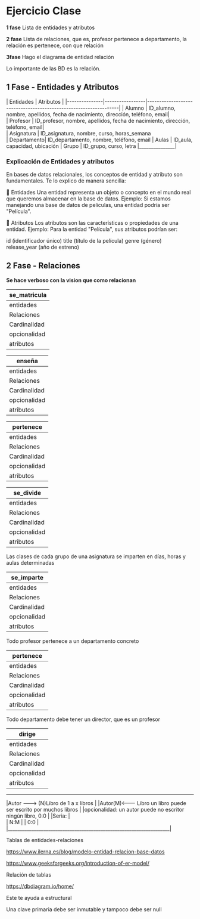 # Ejercicio Clase

**1 fase**
Lista de entidades y atributos

**2 fase**
Lista de relaciones, que es, profesor pertenece a departamento, la relación es pertenece, con que relación

**3fase**
Hago el diagrama de entidad relación

Lo importante de las BD es la relación.




## 1 Fase - Entidades y Atributos

|   Entidades   |     Atributos   |
|---------------|-----------------|------------------------------------------------------------------|
|   Alumno      | ID_alumno,       nombre, apellidos, fecha de nacimiento, dirección, teléfono, email|    
|   Profesor    | ID_profesor,     nombre, apellidos, fecha de nacimiento, dirección, teléfono, email|     
|   Asignatura  | ID_asignatura,   nombre, curso, horas_semana      
|   Departamento| ID_departamento, nombre, teléfono, email
|   Aulas       | ID_aula,         capacidad, ubicación
|   Grupo       | ID_grupo,        curso, letra 
|_______________|

### Explicación de Entidades y atributos

En bases de datos relacionales, los conceptos de entidad y atributo son fundamentales. Te lo explico de manera sencilla:

📌 Entidades
Una entidad representa un objeto o concepto en el mundo real que queremos almacenar en la base de datos.
Ejemplo:
Si estamos manejando una base de datos de películas, una entidad podría ser "Película".

📌 Atributos
Los atributos son las características o propiedades de una entidad.
Ejemplo:
Para la entidad "Película", sus atributos podrían ser:

id (identificador único)
title (título de la película)
genre (género)
release_year (año de estreno)


## 2 Fase - Relaciones


**Se hace verboso con la vision que como relacionan**

| se_matricula  |
|---------------|
|   entidades   | alumno + grupo
|   Relaciones  | ID_alumno, ID_grupo
|   Cardinalidad| M:N (entre alumno tiene un grupo y  un grupo muchos alumnos)
|   opcionalidad| 1:1 
|   atributos   | fecha_matriculación, calificación 



|   enseña      |
|---------------|
|   entidades   | profesor + grupo
|   Relaciones  | ID_profesor, ID_grupo
|   Cardinalidad| M:N 
|   opcionalidad| 1:1 
|   atributos   | 



|   pertenece   |
|---------------|
|   entidades   | profesor + departamento
|   Relaciones  | ID_profesor, ID_departamento
|   Cardinalidad| N:1
|   opcionalidad| 1:1
|   atributos   | 



|   se_divide   |
|---------------|
|   entidades   | asignaturas + grupo
|   Relaciones  | ID_asignatura, ID_grupo
|   Cardinalidad| 1:N
|   opcionalidad| 1:1
|   atributos   | 

Las clases de cada grupo de una asignatura se imparten en días, horas y aulas determinadas

|   se_imparte  |
|---------------|
|   entidades   | grupo + 
|   Relaciones  | ID_asignatura, ID_grupo
|   Cardinalidad| 1:N
|   opcionalidad| 1:1
|   atributos   | día, hora

Todo profesor pertenece a un departamento concreto

|   pertenece   |
|---------------|
|   entidades   | profesor + departamento
|   Relaciones  | ID_asignatura, ID_grupo
|   Cardinalidad| N:1
|   opcionalidad| 1:1
|   atributos   | 

Todo departamento debe tener un director, que es un profesor

|   dirige      |
|---------------|
|   entidades   | profesor + departamento
|   Relaciones  | ID_asignatura, ID_grupo
|   Cardinalidad| 1:1 (UN profesor dirige un departamento y un departamento lo dirige uno)
|   opcionalidad| 1:1
|   atributos   | 


 ____________________________________________________________________
|Autor   ---> (N)Libro  de 1 a x libros                              |
|Autor(M)<---    Libro un libro puede ser escrito por muchos libros  |
|opcionalidad: un autor puede no escritor ningún libro, 0:0          |
|Seria:                                                              |   
|      N:M                                                           |
|      0:0                                                           |
|____________________________________________________________________|




Tablas de entidades-relaciones

<https://www.ilerna.es/blog/modelo-entidad-relacion-base-datos>

<https://www.geeksforgeeks.org/introduction-of-er-model/>



Relación de tablas

<https://dbdiagram.io/home/>

Este te ayuda a estructural


Una clave primaria debe ser inmutable y tampoco debe ser null

